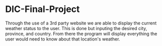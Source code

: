 # DIC-Final-Project
Through the use of a 3rd party website we are able to display the current weather status to the user. This is done but inputing the desired city, province, and country.
From there the program will display everything the user would need to know about that location's weather.
